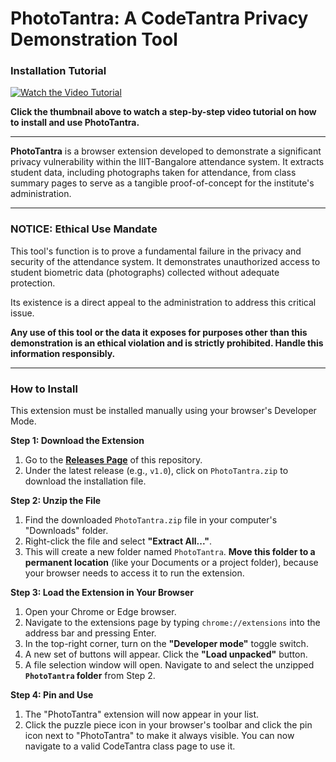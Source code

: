 # PhotoTantra: A CodeTantra Privacy Demonstration Tool

### Installation Tutorial

[![Watch the Video Tutorial](https://img.youtube.com/vi/YOUR_VIDEO_ID/maxresdefault.jpg)](https://www.youtube.com/watch?v=YOUR_VIDEO_ID)

**Click the thumbnail above to watch a step-by-step video tutorial on how to install and use PhotoTantra.**

---

**PhotoTantra** is a browser extension developed to demonstrate a significant privacy vulnerability within the IIIT-Bangalore attendance system. It extracts student data, including photographs taken for attendance, from class summary pages to serve as a tangible proof-of-concept for the institute's administration.

---

### **NOTICE: Ethical Use Mandate**

This tool's function is to prove a fundamental failure in the privacy and security of the attendance system. It demonstrates unauthorized access to student biometric data (photographs) collected without adequate protection.

Its existence is a direct appeal to the administration to address this critical issue.

**Any use of this tool or the data it exposes for purposes other than this demonstration is an ethical violation and is strictly prohibited. Handle this information responsibly.**

---

### How to Install

This extension must be installed manually using your browser's Developer Mode.

**Step 1: Download the Extension**

1.  Go to the [**Releases Page**](https://github.com/Tah1rTheT1ger/PhotoTantra/releases) of this repository.
2.  Under the latest release (e.g., `v1.0`), click on `PhotoTantra.zip` to download the installation file.

**Step 2: Unzip the File**

1.  Find the downloaded `PhotoTantra.zip` file in your computer's "Downloads" folder.
2.  Right-click the file and select **"Extract All..."**.
3.  This will create a new folder named `PhotoTantra`. **Move this folder to a permanent location** (like your Documents or a project folder), because your browser needs to access it to run the extension.

**Step 3: Load the Extension in Your Browser**

1.  Open your Chrome or Edge browser.
2.  Navigate to the extensions page by typing `chrome://extensions` into the address bar and pressing Enter.
3.  In the top-right corner, turn on the **"Developer mode"** toggle switch.
4.  A new set of buttons will appear. Click the **"Load unpacked"** button.
5.  A file selection window will open. Navigate to and select the unzipped **`PhotoTantra` folder** from Step 2.

**Step 4: Pin and Use**

1.  The "PhotoTantra" extension will now appear in your list.
2.  Click the puzzle piece icon in your browser's toolbar and click the pin icon next to "PhotoTantra" to make it always visible. You can now navigate to a valid CodeTantra class page to use it.
